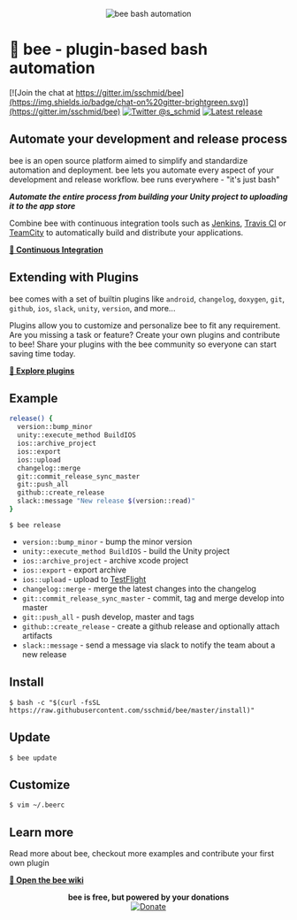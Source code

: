<p align="center">
    <img src="https://raw.githubusercontent.com/sschmid/bee/master/readme/bee-header.png" alt="bee bash automation">
</p>

# 🐝 bee - plugin-based bash automation

[![Join the chat at https://gitter.im/sschmid/bee](https://img.shields.io/badge/chat-on%20gitter-brightgreen.svg)](https://gitter.im/sschmid/bee)
[![Twitter @s_schmid](https://img.shields.io/badge/twitter-follow%20%40s__schmid-blue.svg)](https://twitter.com/intent/follow?original_referer=https%3A%2F%2Fgithub.com%2Fsschmid%2Fbee&screen_name=s_schmid&tw_p=followbutton)
[![Latest release](https://img.shields.io/github/release/sschmid/bee.svg)](https://github.com/sschmid/bee/releases)

## Automate your development and release process

bee is an open source platform aimed to simplify and standardize automation and deployment.
bee lets you automate every aspect of your development and release workflow.
bee runs everywhere - "it's just bash"

*__Automate the entire process from building your Unity project to uploading it to the app store__*

Combine bee with continuous integration tools such as [Jenkins](https://jenkins.io), [Travis CI](https://travis-ci.org) or [TeamCity](https://www.jetbrains.com/teamcity/) to automatically
build and distribute your applications.

[**🐝 Continuous Integration**](https://github.com/sschmid/bee/wiki/Continuous-Integration)

## Extending with Plugins

bee comes with a set of builtin plugins like
`android`, `changelog`, `doxygen`, `git`, `github`, `ios`, `slack`, `unity`, `version`, and more...

Plugins allow you to customize and personalize bee to fit any requirement.
Are you missing a task or feature? Create your own plugins and contribute to bee! Share
your plugins with the bee community so everyone can start saving time today.

[**🐝 Explore plugins**](https://github.com/sschmid/bee/tree/master/plugins)


## Example

```bash
release() {
  version::bump_minor
  unity::execute_method BuildIOS
  ios::archive_project
  ios::export
  ios::upload
  changelog::merge
  git::commit_release_sync_master
  git::push_all
  github::create_release
  slack::message "New release $(version::read)"
}
```

```
$ bee release
```

- `version::bump_minor` - bump the minor version
- `unity::execute_method BuildIOS` - build the Unity project
- `ios::archive_project` - archive xcode project
- `ios::export` - export archive
- `ios::upload` - upload to [TestFlight](https://developer.apple.com/testflight/)
- `changelog::merge` - merge the latest changes into the changelog
- `git::commit_release_sync_master` - commit, tag and merge develop into master
- `git::push_all` - push develop, master and tags
- `github::create_release` - create a github release and optionally attach artifacts
- `slack::message` - send a message via slack to notify the team about a new release


## Install

```
$ bash -c "$(curl -fsSL https://raw.githubusercontent.com/sschmid/bee/master/install)"
```


## Update

```
$ bee update
```


## Customize

```
$ vim ~/.beerc
```


## Learn more

Read more about bee, checkout more examples and contribute your first own plugin

[**🐝 Open the bee wiki**](https://github.com/sschmid/bee/wiki)

<p align="center">
    <b>bee is free, but powered by your donations</b>
    <br />
    <a href="https://www.paypal.com/cgi-bin/webscr?cmd=_s-xclick&hosted_button_id=M7WHTWP4GE75Y"><img src="https://www.paypalobjects.com/en_US/i/btn/btn_donate_LG.gif" alt="Donate">
    </a>
</p>
